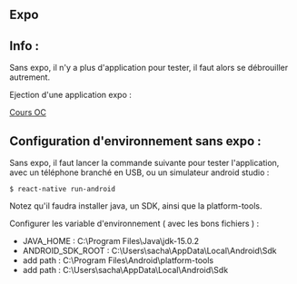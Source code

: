 ## Expo

## Info :

Sans expo, il n'y a plus d'application pour tester, il faut alors se débrouiller autrement.


Ejection d'une application expo  :


[Cours OC](https://openclassrooms.com/fr/courses/4902061-developpez-une-application-mobile-react-native/4959616-formalisez-votre-application-pour-utiliser-les-composants-du-device)


## Configuration d'environnement sans expo :



Sans expo, il faut lancer la commande suivante pour tester l'application, avec un téléphone branché en USB, ou un simulateur android studio :

    $ react-native run-android

Notez qu'il faudra installer java, un SDK, ainsi que la platform-tools.

Configurer les variable d'environnement ( avec les bons fichiers ) :

- JAVA_HOME : C:\Program Files\Java\jdk-15.0.2
- ANDROID_SDK_ROOT : C:\Users\sacha\AppData\Local\Android\Sdk
- add path : C:\Program Files\Android\platform-tools
- add path : C:\Users\sacha\AppData\Local\Android\Sdk
